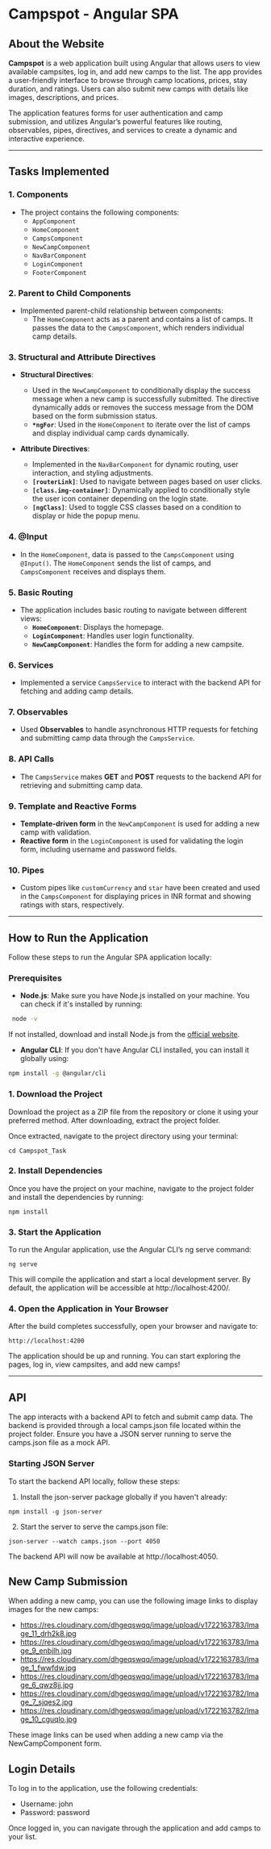 # Campspot - Angular SPA

## About the Website

**Campspot** is a web application built using Angular that allows users to view available campsites, log in, and add new camps to the list. The app provides a user-friendly interface to browse through camp locations, prices, stay duration, and ratings. Users can also submit new camps with details like images, descriptions, and prices.

The application features forms for user authentication and camp submission, and utilizes Angular’s powerful features like routing, observables, pipes, directives, and services to create a dynamic and interactive experience.

---

## Tasks Implemented

### 1. **Components**

- The project contains the following components:
  - `AppComponent`
  - `HomeComponent`
  - `CampsComponent`
  - `NewCampComponent`
  - `NavBarComponent`
  - `LoginComponent`
  - `FooterComponent`

### 2. **Parent to Child Components**

- Implemented parent-child relationship between components:
  - The `HomeComponent` acts as a parent and contains a list of camps. It passes the data to the `CampsComponent`, which renders individual camp details.

### 3. **Structural and Attribute Directives**

- **Structural Directives**:

  - Used in the `NewCampComponent` to conditionally display the success message when a new camp is successfully submitted. The directive dynamically adds or removes the success message from the DOM based on the form submission status.
  - **`*ngFor`**: Used in the `HomeComponent` to iterate over the list of camps and display individual camp cards dynamically.

- **Attribute Directives**:
  - Implemented in the `NavBarComponent` for dynamic routing, user interaction, and styling adjustments.
  - **`[routerLink]`**: Used to navigate between pages based on user clicks.
  - **`[class.img-container]`**: Dynamically applied to conditionally style the user icon container depending on the login state.
  - **`[ngClass]`**: Used to toggle CSS classes based on a condition to display or hide the popup menu.

### 4. **@Input**

- In the `HomeComponent`, data is passed to the `CampsComponent` using `@Input()`. The `HomeComponent` sends the list of camps, and `CampsComponent` receives and displays them.

### 5. **Basic Routing**

- The application includes basic routing to navigate between different views:
  - **`HomeComponent`**: Displays the homepage.
  - **`LoginComponent`**: Handles user login functionality.
  - **`NewCampComponent`**: Handles the form for adding a new campsite.

### 6. **Services**

- Implemented a service `CampsService` to interact with the backend API for fetching and adding camp details.

### 7. **Observables**

- Used **Observables** to handle asynchronous HTTP requests for fetching and submitting camp data through the `CampsService`.

### 8. **API Calls**

- The `CampsService` makes **GET** and **POST** requests to the backend API for retrieving and submitting camp data.

### 9. **Template and Reactive Forms**

- **Template-driven form** in the `NewCampComponent` is used for adding a new camp with validation.
- **Reactive form** in the `LoginComponent` is used for validating the login form, including username and password fields.

### 10. **Pipes**

- Custom pipes like `customCurrency` and `star` have been created and used in the `CampsComponent` for displaying prices in INR format and showing ratings with stars, respectively.

---

## How to Run the Application

Follow these steps to run the Angular SPA application locally:

### Prerequisites

- **Node.js**: Make sure you have Node.js installed on your machine. You can check if it's installed by running:

```bash
 node -v
```

If not installed, download and install Node.js from the [official website](https://nodejs.org/).

- **Angular CLI**: If you don't have Angular CLI installed, you can install it globally using:

```bash
npm install -g @angular/cli
```

### 1. Download the Project

Download the project as a ZIP file from the repository or clone it using your preferred method. After downloading, extract the project folder.

Once extracted, navigate to the project directory using your terminal:

```
cd Campspot_Task
```

### 2. Install Dependencies

Once you have the project on your machine, navigate to the project folder and install the dependencies by running:

```
npm install
```

### 3. Start the Application

To run the Angular application, use the Angular CLI’s ng serve command:

```
ng serve
```

This will compile the application and start a local development server. By default, the application will be accessible at http://localhost:4200/.

### 4. Open the Application in Your Browser

After the build completes successfully, open your browser and navigate to:

```
http://localhost:4200
```

The application should be up and running. You can start exploring the pages, log in, view campsites, and add new camps!

---

## API

The app interacts with a backend API to fetch and submit camp data. The backend is provided through a local camps.json file located within the project folder. Ensure you have a JSON server running to serve the camps.json file as a mock API.

### Starting JSON Server

To start the backend API locally, follow these steps:

1. Install the json-server package globally if you haven't already:

```
npm install -g json-server
```

2. Start the server to serve the camps.json file:

```
json-server --watch camps.json --port 4050
```

The backend API will now be available at http://localhost:4050.

## New Camp Submission

When adding a new camp, you can use the following image links to display images for the new camps:

- https://res.cloudinary.com/dhgeqswqq/image/upload/v1722163783/Image_11_drh2k8.jpg
- https://res.cloudinary.com/dhgeqswqq/image/upload/v1722163783/Image_9_enbjlh.jpg
- https://res.cloudinary.com/dhgeqswqq/image/upload/v1722163783/Image_1_fwwfdw.jpg
- https://res.cloudinary.com/dhgeqswqq/image/upload/v1722163783/Image_6_qwz8jj.jpg
- https://res.cloudinary.com/dhgeqswqq/image/upload/v1722163782/Image_7_sjqes2.jpg
- https://res.cloudinary.com/dhgeqswqq/image/upload/v1722163782/Image_10_cguqlo.jpg

These image links can be used when adding a new camp via the NewCampComponent form.

## Login Details

To log in to the application, use the following credentials:

- Username: john
- Password: password

Once logged in, you can navigate through the application and add camps to your list.

